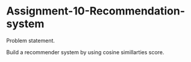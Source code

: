 # Assignment-10-Recommendation-system

Problem statement.

Build a recommender system by using cosine simillarties score.

